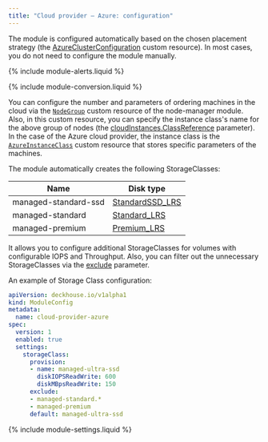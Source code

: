 ```yaml
---
title: "Cloud provider — Azure: configuration"
---
```


The module is configured automatically based on the chosen placement strategy (the [AzureClusterConfiguration](cluster_configuration.html#azureclusterconfiguration) custom resource). In most cases, you do not need to configure the module manually.

{% include module-alerts.liquid %}

{% include module-conversion.liquid %}

You can configure the number and parameters of ordering machines in the cloud via the [`NodeGroup`](../node-manager/cr.html#nodegroup) custom resource of the node-manager module. Also, in this custom resource, you can specify the instance class's name for the above group of nodes (the [cloudInstances.ClassReference](../node-manager/cr.html#nodegroup-v1-spec-cloudinstances-classreference) parameter). In the case of the Azure cloud provider, the instance class is the [`AzureInstanceClass`](cr.html#azureinstanceclass) custom resource that stores specific parameters of the machines.

<div markdown="0" style="height: 0;" id="storage"></div>
The module automatically creates the following StorageClasses:

| Name | Disk type |
|---|---|
|managed-standard-ssd|[StandardSSD_LRS](https://docs.microsoft.com/en-us/azure/virtual-machines/disks-types#standard-ssd)|
|managed-standard|[Standard_LRS](https://docs.microsoft.com/en-us/azure/virtual-machines/disks-types#standard-hdd)|
|managed-premium|[Premium_LRS](https://docs.microsoft.com/en-us/azure/virtual-machines/disks-types#premium-ssd)|

It allows you to configure additional StorageClasses for volumes with configurable IOPS and Throughput. Also, you can filter out the unnecessary StorageClasses  via the [exclude](#parameters-storageclass-exclude) parameter.

An example of Storage Class configuration:

```yaml
apiVersion: deckhouse.io/v1alpha1
kind: ModuleConfig
metadata:
  name: cloud-provider-azure
spec:
  version: 1
  enabled: true
  settings:
    storageClass:
      provision:
      - name: managed-ultra-ssd
        diskIOPSReadWrite: 600
        diskMBpsReadWrite: 150
      exclude:
      - managed-standard.*
      - managed-premium
      default: managed-ultra-ssd
```

{% include module-settings.liquid %}
